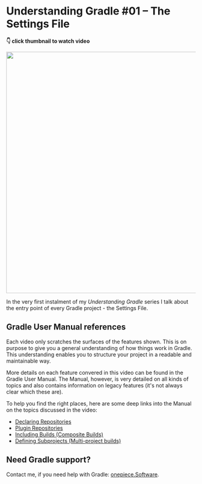 # Understanding Gradle #01 – The Settings File

**👇 click thumbnail to watch video**

[<img src="https://onepiecesoftware.github.io/img/videos/01.png" width="640">](https://www.youtube.com/watch?v=Ajs8pTbg8as&list=PLWQK2ZdV4Yl2k2OmC_gsjDpdIBTN0qqkE)

In the very first instalment of my *Understanding Gradle* series I talk about the entry point of every Gradle project - the Settings File.

## Gradle User Manual references

Each video only scratches the surfaces of the features shown.
This is on purpose to give you a general understanding of how things work in Gradle.
This understanding enables you to structure your project in a readable and maintainable way.

More details on each feature convered in this video can be found in the Gradle User Manual.
The Manual, however, is very detailed on all kinds of topics and also contains information on legacy features (it's not always clear which these are).

To help you find the right places, here are some deep links into the Manual on the topics discussed in the video:

* [Declaring Repositories](https://docs.gradle.org/current/userguide/declaring_repositories.html#sub:centralized-repository-declaration)
* [Plugin Repositories](https://docs.gradle.org/current/userguide/plugins.html#sec:custom_plugin_repositories)
* [Including Builds (Composite Builds)](https://docs.gradle.org/current/userguide/composite_builds.html)
* [Defining Subprojects (Multi-project builds)](https://docs.gradle.org/current/userguide/multi_project_builds.html)

## Need Gradle support?

Contact me, if you need help with Gradle: [onepiece.Software](http://onepiece.software).
